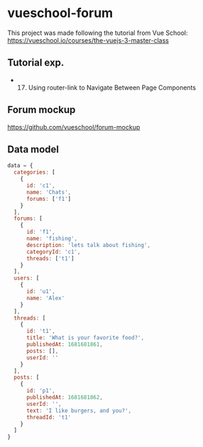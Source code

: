 # vueschool-forum

This project was made following the tutorial from Vue School:
https://vueschool.io/courses/the-vuejs-3-master-class

## Tutorial exp.
- 17. Using router-link to Navigate Between Page Components

## Forum mockup
https://github.com/vueschool/forum-mockup

## Data model
``` js
data = {
  categories: [
    {
      id: 'c1',
      name: 'Chats',
      forums: ['f1']
    }
  ],
  forums: [
    {
      id: 'f1',
      name: 'fishing',
      description: 'lets talk about fishing',
      categoryId: 'c1',
      threads: ['t1']
    }
  ],
  users: [
    {
      id: 'u1',
      name: 'Alex'
    }
  ],
  threads: [
    {
      id: 't1',
      title: 'What is your favorite food?',
      publishedAt: 1681681861,
      posts: [],
      userId: ''
    }
  ],
  posts: [
    {
      id: 'p1',
      publishedAt: 1681681862,
      userId: '',
      text: 'I like burgers, and you?',
      threadId: 't1'
    }
  ]
}
```
